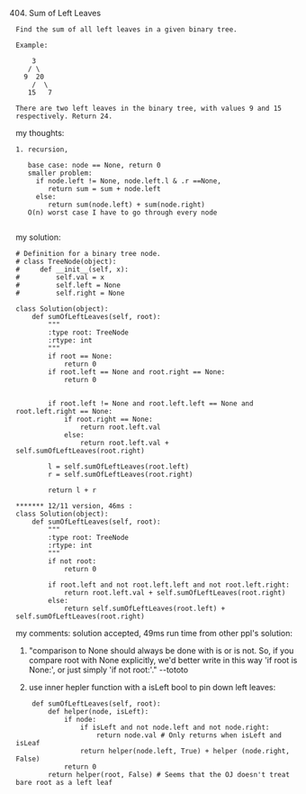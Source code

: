 404. Sum of Left Leaves
```
Find the sum of all left leaves in a given binary tree.

Example:

    3
   / \
  9  20
    /  \
   15   7

There are two left leaves in the binary tree, with values 9 and 15 respectively. Return 24.
```
my thoughts:
```
1. recursion,
   
   base case: node == None, return 0
   smaller problem: 
     if node.left != None, node.left.l & .r ==None,
        return sum = sum + node.left
     else:
    	return sum(node.left) + sum(node.right)
   O(n) worst case I have to go through every node
	
```
	
my solution:
```
# Definition for a binary tree node.
# class TreeNode(object):
#     def __init__(self, x):
#         self.val = x
#         self.left = None
#         self.right = None

class Solution(object):
    def sumOfLeftLeaves(self, root):
        """
        :type root: TreeNode
        :rtype: int
        """
        if root == None:
            return 0
        if root.left == None and root.right == None:
            return 0
        
        
        if root.left != None and root.left.left == None and root.left.right == None:
            if root.right == None:
                return root.left.val
            else: 
                return root.left.val + self.sumOfLeftLeaves(root.right)
            
        l = self.sumOfLeftLeaves(root.left)
        r = self.sumOfLeftLeaves(root.right)
        
        return l + r
		
******* 12/11 version, 46ms :
class Solution(object):
    def sumOfLeftLeaves(self, root):
        """
        :type root: TreeNode
        :rtype: int
        """
        if not root:
            return 0
        
        if root.left and not root.left.left and not root.left.right:
            return root.left.val + self.sumOfLeftLeaves(root.right)
        else:
            return self.sumOfLeftLeaves(root.left) + self.sumOfLeftLeaves(root.right)
```

my comments:
solution accepted, 49ms run time
from other ppl's solution:
1. "comparison to None should always be done with is or is not. So, if you compare root with None explicitly, we'd better write in this way 'if root is None:', or just simply 'if not root:'." --tototo

2. use inner hepler function with a isLeft bool to pin down left leaves:
```
    def sumOfLeftLeaves(self, root):
        def helper(node, isLeft):
            if node:
                if isLeft and not node.left and not node.right:
                    return node.val # Only returns when isLeft and isLeaf
                return helper(node.left, True) + helper (node.right, False)
            return 0
        return helper(root, False) # Seems that the OJ doesn't treat bare root as a left leaf
```


